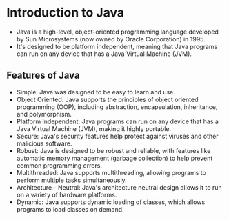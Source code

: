 # Introduction to Java

- Java is a high-level, object-oriented programming language developed by Sun Microsystems (now owned by Oracle Corporation) in 1995. 
- It's designed to be platform independent, meaning that Java programs can run on any device that has a Java Virtual Machine (JVM).

## Features of Java

- Simple: Java was designed to be easy to learn and use. 
- Object Oriented: Java supports the principles of object oriented programming (OOP), including abstraction, encapsulation, inheritance, and polymorphism. 
- Platform Independent: Java programs can run on any device that has a Java Virtual Machine (JVM), making it highly portable. 
- Secure: Java's security features help protect against viruses and other malicious software. 
- Robust: Java is designed to be robust and reliable, with features like automatic memory management (garbage collection) to help prevent common programming errors. 
- Multithreaded: Java supports multithreading, allowing programs to perform multiple tasks simultaneously. 
- Architecture - Neutral: Java's architecture neutral design allows it to run on a variety of hardware platforms. 
- Dynamic: Java supports dynamic loading of classes, which allows programs to load classes on demand.
